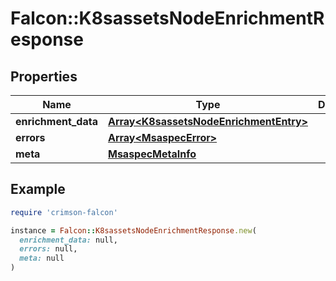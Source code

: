# Falcon::K8sassetsNodeEnrichmentResponse

## Properties

| Name | Type | Description | Notes |
| ---- | ---- | ----------- | ----- |
| **enrichment_data** | [**Array&lt;K8sassetsNodeEnrichmentEntry&gt;**](K8sassetsNodeEnrichmentEntry.md) |  |  |
| **errors** | [**Array&lt;MsaspecError&gt;**](MsaspecError.md) |  | [optional] |
| **meta** | [**MsaspecMetaInfo**](MsaspecMetaInfo.md) |  |  |

## Example

```ruby
require 'crimson-falcon'

instance = Falcon::K8sassetsNodeEnrichmentResponse.new(
  enrichment_data: null,
  errors: null,
  meta: null
)
```

